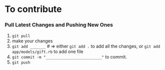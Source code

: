 # To contribute

### Pull Latest Changes and Pushing New Ones

1. `git pull`
2. make your changes
3. `git add _______` # => either `git add .` to add all the changes, or `git add app/models/gift.rb` to add one file
4. `git commit -m "_________________________"` to commit.  
5. `git push`
